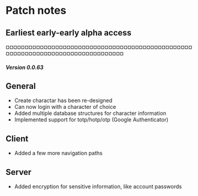 # Patch notes

## Earliest early-early alpha access

¤¤¤¤¤¤¤¤¤¤¤¤¤¤¤¤¤¤¤¤¤¤¤¤¤¤¤¤¤¤¤¤¤¤¤¤¤¤¤¤¤¤¤¤¤¤¤¤¤¤¤¤¤¤¤¤¤¤¤¤¤¤¤¤¤¤¤¤¤¤¤¤¤¤¤¤¤¤¤¤

##### *Version 0.0.63*

## General
* Create charactar has been re-designed
* Can now login with a character of choice
* Added multiple database structures for character information
* Implemented support for totp/hotp/otp (Google Authenticator)

## Client
* Added a few more navigation paths

## Server
* Added encryption for sensitive information, like account passwords
